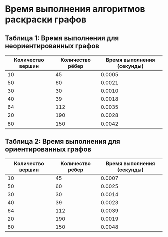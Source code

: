 # Время выполнения алгоритмов раскраски графов


## Таблица 1: Время выполнения для неориентированных графов

| Количество вершин | Количество рёбер | Время выполнения (секунды) |
|-------------------|------------------|----------------------------|
| 10                | 45               | 0.0005                     |
| 50                | 60               | 0.0021                     |
| 30                | 30               | 0.0010                     |
| 40                | 39               | 0.0018                     |
| 64                | 112              | 0.0035                     |
| 20                | 190              | 0.0028                     |
| 80                | 150              | 0.0042                     |


## Таблица 2: Время выполнения для ориентированных графов

| Количество вершин | Количество рёбер | Время выполнения (секунды) |
|-------------------|------------------|----------------------------|
| 10                | 45               | 0.0007                     |
| 50                | 60               | 0.0025                     |
| 30                | 30               | 0.0014                     |
| 40                | 39               | 0.0023                     |
| 64                | 112              | 0.0039                     |
| 20                | 190              | 0.0019                     |
| 80                | 150              | 0.0048                     |


